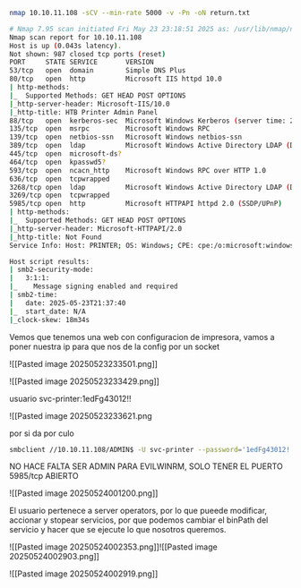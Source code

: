 ```bash
nmap 10.10.11.108 -sCV --min-rate 5000 -v -Pn -oN return.txt
```

```bash
# Nmap 7.95 scan initiated Fri May 23 23:18:51 2025 as: /usr/lib/nmap/nmap --privileged -sCV --min-rate 5000 -v -Pn -oN return.txt 10.10.11.108
Nmap scan report for 10.10.11.108
Host is up (0.043s latency).
Not shown: 987 closed tcp ports (reset)
PORT     STATE SERVICE       VERSION
53/tcp   open  domain        Simple DNS Plus
80/tcp   open  http          Microsoft IIS httpd 10.0
| http-methods: 
|_  Supported Methods: GET HEAD POST OPTIONS
|_http-server-header: Microsoft-IIS/10.0
|_http-title: HTB Printer Admin Panel
88/tcp   open  kerberos-sec  Microsoft Windows Kerberos (server time: 2025-05-23 21:37:33Z)
135/tcp  open  msrpc         Microsoft Windows RPC
139/tcp  open  netbios-ssn   Microsoft Windows netbios-ssn
389/tcp  open  ldap          Microsoft Windows Active Directory LDAP (Domain: return.local0., Site: Default-First-Site-Name)
445/tcp  open  microsoft-ds?
464/tcp  open  kpasswd5?
593/tcp  open  ncacn_http    Microsoft Windows RPC over HTTP 1.0
636/tcp  open  tcpwrapped
3268/tcp open  ldap          Microsoft Windows Active Directory LDAP (Domain: return.local0., Site: Default-First-Site-Name)
3269/tcp open  tcpwrapped
5985/tcp open  http          Microsoft HTTPAPI httpd 2.0 (SSDP/UPnP)
| http-methods: 
|_  Supported Methods: GET HEAD POST OPTIONS
|_http-server-header: Microsoft-HTTPAPI/2.0
|_http-title: Not Found
Service Info: Host: PRINTER; OS: Windows; CPE: cpe:/o:microsoft:windows

Host script results:
| smb2-security-mode: 
|   3:1:1: 
|_    Message signing enabled and required
| smb2-time: 
|   date: 2025-05-23T21:37:40
|_  start_date: N/A
|_clock-skew: 18m34s

```



Vemos que tenemos una web con configuracion de impresora, vamos a poner nuestra ip para que nos de la config por un socket

![[Pasted image 20250523233501.png]]

![[Pasted image 20250523233429.png]]

usuario svc-printer:1edFg43012!!



![[Pasted image 20250523233621.png





por si da por culo
```bash
smbclient //10.10.11.108/ADMIN$ -U svc-printer --password='1edFg43012!!' --option='client min protocol=SMB2' --option='client max protocol=SMB3'
```



NO HACE FALTA SER ADMIN PARA EVILWINRM, SOLO TENER EL PUERTO 5985/tcp ABIERTO

![[Pasted image 20250524001200.png]]


El usuario pertenece a server operators, por lo que pueede modificar, accionar y stopear servicios, por que podemos cambiar el binPath del servicio y hacer que se ejecute lo que nosotros queremos.



![[Pasted image 20250524002353.png]]![[Pasted image 20250524002903.png]]


![[Pasted image 20250524002919.png]]